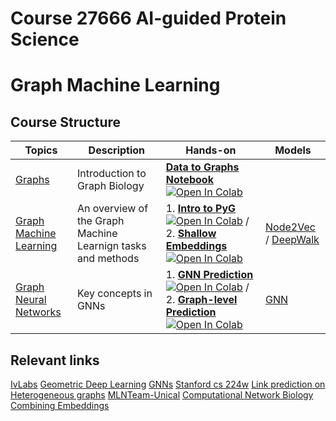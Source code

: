 # Course 27666 AI-guided Protein Science

# Graph Machine Learning

## Course Structure

| **Topics**   |                  Description       |         Hands-on            |Models           |
|--------------|-------------------------|------------------------------|-----------------|
|[Graphs](slides/Graphs.pdf)| Introduction to Graph Biology |  [**Data to Graphs Notebook**](notebooks/data2graphs.ipynb) [![Open In Colab](https://colab.research.google.com/assets/colab-badge.svg)](https://colab.research.google.com/github/Multiomics-Analytics-Group/course_graph_machine_learning/blob/main/notebooks/data2graphs.ipynb)     |                 |
| [Graph Machine Learning](slides/GraphMachineLearning.pdf) |  An overview of the Graph Machine Learnign tasks and methods | 1. [**Intro to PyG**](notebooks/PyG_Introduction.ipynb) [![Open In Colab](https://colab.research.google.com/assets/colab-badge.svg)](https://colab.research.google.com/github/Multiomics-Analytics-Group/course_graph_machine_learning/blob/main/notebooks/PyG_Introduction.ipynb)  / 2. [**Shallow Embeddings**](notebooks/shallow_embeddings.ipynb) [![Open In Colab](https://colab.research.google.com/assets/colab-badge.svg)](https://colab.research.google.com/github/Multiomics-Analytics-Group/course_graph_machine_learning/blob/main/notebooks/shallow_embeddings.ipynb) | [Node2Vec](https://arxiv.org/abs/1607.00653) / [DeepWalk](https://arxiv.org/abs/1403.6652)  |
| [Graph Neural Networks](slides/GraphNeuralNetworks.pdf) | Key concepts in GNNs |1. [**GNN Prediction**](notebooks/GNN_prediction.ipynb) [![Open In Colab](https://colab.research.google.com/assets/colab-badge.svg)](https://colab.research.google.com/github/Multiomics-Analytics-Group/course_graph_machine_learning/blob/main/notebooks/GNN_prediction.ipynb) / 2. [**Graph-level Prediction**](notebooks/graph_level_prediction.ipynb) [![Open In Colab](https://colab.research.google.com/assets/colab-badge.svg)](https://colab.research.google.com/github/Multiomics-Analytics-Group/course_graph_machine_learning/blob/main/notebooks/graph_level_prediction.ipynb) | [GNN](https://pytorch-geometric.readthedocs.io/en/2.6.1/cheatsheet/gnn_cheatsheet.html) |


## Relevant links
[IvLabs](https://ivlabs.github.io/resources/graph-representation-learning/)
[Geometric Deep Learning](https://geometricdeeplearning.com/lectures/)
[GNNs](https://github.com/SeongokRyu/Graph-neural-networks)
[Stanford cs 224w](https://medium.com/stanford-cs224w)
[Link prediction on Heterogeneous graphs](https://medium.com/@pytorch_geometric/link-prediction-on-heterogeneous-graphs-with-pyg-6d5c29677c70)
[MLNTeam-Unical](https://mlnteam-unical.github.io/resources/)
[Computational Network Biology](https://compnetbiocourse.discovery.wisc.edu/)
[Combining Embeddings](https://medium.com/mantisnlp/how-to-combine-several-embeddings-models-8e7bc9a00330)
